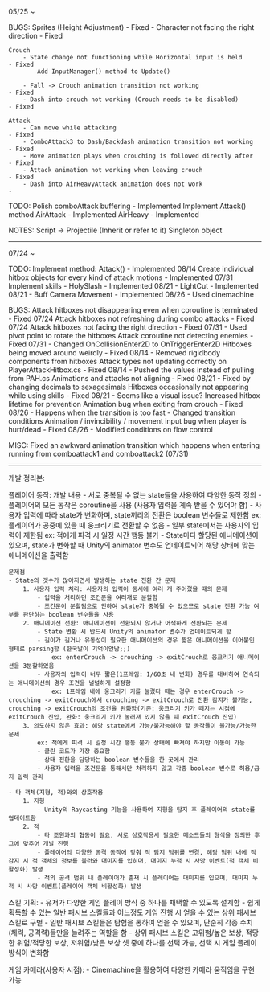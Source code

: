 05/25 ~

BUGS:
    Sprites (Height Adjustment)                                             - Fixed
        - Character not facing the right direction                          - Fixed

    Crouch
        - State change not functioning while Horizontal input is held       - Fixed
            Add InputManager() method to Update()

        - Fall -> Crouch animation transition not working                   - Fixed
        - Dash into crouch not working (Crouch needs to be disabled)        - Fixed
    
    Attack
        - Can move while attacking                                          - Fixed
        - ComboAttack3 to Dash/Backdash animation transition not working    - Fixed
        - Move animation plays when crouching is followed directly after    - Fixed
        - Attack animation not working when leaving crouch                  - Fixed
        - Dash into AirHeavyAttack animation does not work                  - 

TODO:
    Polish comboAttack buffering                                            - Implemented
    Implement Attack() method
    AirAttack                                                               - Implemented
    AirHeavy                                                                - Implemented

NOTES:
    Script -> Projectile (Inherit or refer to it)
    Singleton object

----------------------------------

07/24 ~

TODO:
    Implement method: Attack()                                              - Implemented 08/14
    Create individual hitbox objects for every kind of attack motions       - Implemented 07/31
    Implement skills
        - HolySlash                                                         - Implemented 08/21
        - LightCut                                                          - Implemented 08/21
        - Buff
    Camera Movement                                                         - Implemented 08/26
        - Used cinemachine

BUGS:
    Attack hitboxes not disappearing even when coroutine is terminated      - Fixed 07/24
    Attack hitboxes not refreshing during combo attacks                     - Fixed 07/24
    Attack hitboxes not facing the right direction                          - Fixed 07/31
        - Used pivot point to rotate the hitboxes
    Attack coroutine not detecting enemies                                  - Fixed 07/31
        - Changed OnCollisionEnter2D to OnTriggerEnter2D
    Hitboxes being moved around weirdly                                     - Fixed 08/14
        - Removed rigidbody components from hitboxes
    Attack types not updating correctly on PlayerAttackHitbox.cs            - Fixed 08/14
        - Pushed the values instead of pulling from PAH.cs
    Animations and attacks not aligning                                     - Fixed 08/21
        - Fixed by changing decimals to sexagesimals
    Hitboxes occasionally not appearing while using skills                  - Fixed 08/21
        - Seems like a visual issue? Increased hitbox lifetime for prevention
    Animation bug when exiting from crouch                                  - Fixed 08/26
        - Happens when the transition is too fast
        - Changed transition conditions
    Animation / invincibility / movement input bug when player is hurt/dead - Fixed 08/26
        - Modified conditions on flow control

MISC:
    Fixed an awkward animation transition which happens when entering running from comboattack1 and comboattack2 (07/31)

----------------------------------
개발 정리본:

플레이어 동작:
    개발 내용
    - 서로 중복될 수 없는 state들을 사용하여 다양한 동작 정의
    - 플레이어의 모든 동작은 coroutine을 사용 (사용자 입력을 계속 받을 수 있어야 함)
    - 사용자 입력에 따라 state가 변화하며, state끼리의 전환은 boolean 변수들로 제한함
        ex: 플레이어가 공중에 있을 때 웅크리기로 전환할 수 없음
    - 일부 state에서는 사용자의 입력이 제한됨
        ex: 적에게 피격 시 일정 시간 행동 불가
    - State마다 할당된 애니메이션이 있으며, state가 변화할 때 Unity의 animator 변수도 업데이트되어 해당 상태에 맞는 애니메이션을 출력함

    문제점
    - State의 갯수가 많아지면서 발생하는 state 전환 간 문제
        1. 사용자 입력 처리: 사용자의 입력이 동시에 여러 개 주어졌을 때의 문제
            - 입력을 처리하던 조건문을 여러개로 분할함
            - 조건문이 분할됨으로 인하여 state가 중복될 수 있으므로 state 전환 가능 여부를 판단하는 boolean 변수들을 사용
        2. 애니메이션 전환: 애니메이션이 전환되지 않거나 어색하게 전환되는 문제
            - State 변환 시 반드시 Unity의 animator 변수가 업데이트되게 함
            - 길이가 길거나 유동성이 필요한 애니메이션의 경우 짧은 애니메이션을 이어붙인 형태로 parsing함 (한국말이 기억이안남;;)
                ex: enterCrouch -> crouching -> exitCrouch로 웅크리기 애니메이션을 3분할하였음
            - 사용자의 입력이 너무 짧은(1프레임: 1/60초 내 변화) 경우를 대비하여 연속되는 애니메이션의 경우 조건을 널널하게 설정함
                ex: 1프레임 내에 웅크리기 키를 눌렀다 떼는 경우 enterCrouch -> crouching -> exitCrouch에서 crouching -> exitCrouch로 전환 감지가 불가능, crouching -> exitCrouch의 조건을 완화함(기존: 웅크리기 키가 떼지는 시점에 exitCrouch 진입, 완화: 웅크리기 키가 눌러져 있지 않을 때 exitCrouch 진입)
        3. 의도하지 않은 효과: 해당 state에서 가능/불가능해야 할 동작들이 블가능/가능한 문제
            ex: 적에게 피격 시 일정 시간 행동 불가 상태에 빠져야 하지만 이동이 가능
            - 클린 코드가 가장 중요함
            - 상태 전환을 담당하는 boolean 변수들을 한 곳에서 관리
            - 사용자 입력을 조건문을 통해서만 처리하지 않고 각종 boolean 변수로 허용/금지 입력 관리

    - 타 객체(지형, 적)와의 상호작용
        1. 지형
            - Unity의 Raycasting 기능을 사용하여 지형을 탐지 후 플레이어의 state를 업데이트함
        2. 적
            - 타 조원과의 협동이 필요, 서로 상호작용시 필요한 메소드들의 형식을 정의한 후 그에 맞추어 개발 진행
            - 플레이어의 다양한 공격 동작에 맞춰 적 탐지 범위를 변경, 해당 범위 내에 적 감지 시 적 객체의 정보를 불러와 대미지를 입히며, 대미지 누적 시 사망 이벤트(적 객체 비활성화) 발생
            - 적의 공격 범위 내 플레이어가 존재 시 플레이어는 대미지를 입으며, 대미지 누적 시 사망 이벤트(플레이어 객체 비활성화) 발생

스킬 기획:
    - 유저가 다양한 게임 플레이 방식 중 하나를 채택할 수 있도록 설계함
    - 쉽게 획득할 수 있는 일반 패시브 스킬들과 어느정도 게임 진행 시 얻을 수 있는 상위 패시브 스킬로 구별
    - 일반 패시브 스킬들은 탐험을 통하여 얻을 수 있으며, 단순히 각종 수치(체력, 공격력)들만을 늘려주는 역할을 함
    - 상위 패시브 스킬은 고위험/높은 보상, 적당한 위험/적당한 보상, 저위험/낮은 보상 셋 중에 하나를 선택 가능, 선택 시 게임 플레이 방식이 변화함

게임 카메라(사용자 시점):
    - Cinemachine을 활용하여 다양한 카메라 움직임을 구현 가능